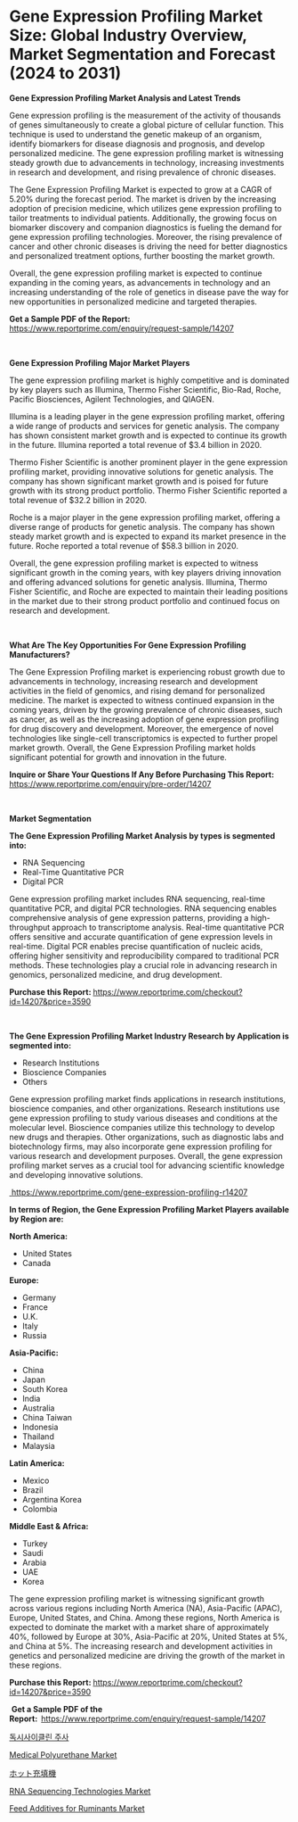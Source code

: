 <p><h1>Gene Expression Profiling Market Size: Global Industry Overview, Market Segmentation and Forecast (2024 to 2031)</h1></p><p><strong>Gene Expression Profiling Market Analysis and Latest Trends</strong></p>
<p><p>Gene expression profiling is the measurement of the activity of thousands of genes simultaneously to create a global picture of cellular function. This technique is used to understand the genetic makeup of an organism, identify biomarkers for disease diagnosis and prognosis, and develop personalized medicine. The gene expression profiling market is witnessing steady growth due to advancements in technology, increasing investments in research and development, and rising prevalence of chronic diseases.</p><p>The Gene Expression Profiling Market is expected to grow at a CAGR of 5.20% during the forecast period. The market is driven by the increasing adoption of precision medicine, which utilizes gene expression profiling to tailor treatments to individual patients. Additionally, the growing focus on biomarker discovery and companion diagnostics is fueling the demand for gene expression profiling technologies. Moreover, the rising prevalence of cancer and other chronic diseases is driving the need for better diagnostics and personalized treatment options, further boosting the market growth.</p><p>Overall, the gene expression profiling market is expected to continue expanding in the coming years, as advancements in technology and an increasing understanding of the role of genetics in disease pave the way for new opportunities in personalized medicine and targeted therapies.</p></p>
<p><strong>Get a Sample PDF of the Report:&nbsp;</strong> <a href="https://www.reportprime.com/enquiry/request-sample/14207">https://www.reportprime.com/enquiry/request-sample/14207</a></p>
<p>&nbsp;</p>
<p><strong>Gene Expression Profiling Major Market Players</strong></p>
<p><p>The gene expression profiling market is highly competitive and is dominated by key players such as Illumina, Thermo Fisher Scientific, Bio-Rad, Roche, Pacific Biosciences, Agilent Technologies, and QIAGEN.</p><p>Illumina is a leading player in the gene expression profiling market, offering a wide range of products and services for genetic analysis. The company has shown consistent market growth and is expected to continue its growth in the future. Illumina reported a total revenue of $3.4 billion in 2020.</p><p>Thermo Fisher Scientific is another prominent player in the gene expression profiling market, providing innovative solutions for genetic analysis. The company has shown significant market growth and is poised for future growth with its strong product portfolio. Thermo Fisher Scientific reported a total revenue of $32.2 billion in 2020.</p><p>Roche is a major player in the gene expression profiling market, offering a diverse range of products for genetic analysis. The company has shown steady market growth and is expected to expand its market presence in the future. Roche reported a total revenue of $58.3 billion in 2020.</p><p>Overall, the gene expression profiling market is expected to witness significant growth in the coming years, with key players driving innovation and offering advanced solutions for genetic analysis. Illumina, Thermo Fisher Scientific, and Roche are expected to maintain their leading positions in the market due to their strong product portfolio and continued focus on research and development.</p></p>
<p>&nbsp;</p>
<p><strong>What Are The Key Opportunities For Gene Expression Profiling Manufacturers?</strong></p>
<p><p>The Gene Expression Profiling market is experiencing robust growth due to advancements in technology, increasing research and development activities in the field of genomics, and rising demand for personalized medicine. The market is expected to witness continued expansion in the coming years, driven by the growing prevalence of chronic diseases, such as cancer, as well as the increasing adoption of gene expression profiling for drug discovery and development. Moreover, the emergence of novel technologies like single-cell transcriptomics is expected to further propel market growth. Overall, the Gene Expression Profiling market holds significant potential for growth and innovation in the future.</p></p>
<p><strong>Inquire or Share Your Questions If Any Before Purchasing This Report:</strong> <a href="https://www.reportprime.com/enquiry/pre-order/14207">https://www.reportprime.com/enquiry/pre-order/14207</a></p>
<p>&nbsp;</p>
<p><strong>Market Segmentation</strong></p>
<p><strong>The Gene Expression Profiling Market Analysis by types is segmented into:</strong></p>
<p><ul><li>RNA Sequencing</li><li>Real-Time Quantitative PCR</li><li>Digital PCR</li></ul></p>
<p><p>Gene expression profiling market includes RNA sequencing, real-time quantitative PCR, and digital PCR technologies. RNA sequencing enables comprehensive analysis of gene expression patterns, providing a high-throughput approach to transcriptome analysis. Real-time quantitative PCR offers sensitive and accurate quantification of gene expression levels in real-time. Digital PCR enables precise quantification of nucleic acids, offering higher sensitivity and reproducibility compared to traditional PCR methods. These technologies play a crucial role in advancing research in genomics, personalized medicine, and drug development.</p></p>
<p><strong>Purchase this Report:&nbsp;</strong><a href="https://www.reportprime.com/checkout?id=14207&price=3590">https://www.reportprime.com/checkout?id=14207&price=3590</a></p>
<p>&nbsp;</p>
<p><strong>The Gene Expression Profiling Market Industry Research by Application is segmented into:</strong></p>
<p><ul><li>Research Institutions</li><li>Bioscience Companies</li><li>Others</li></ul></p>
<p><p>Gene expression profiling market finds applications in research institutions, bioscience companies, and other organizations. Research institutions use gene expression profiling to study various diseases and conditions at the molecular level. Bioscience companies utilize this technology to develop new drugs and therapies. Other organizations, such as diagnostic labs and biotechnology firms, may also incorporate gene expression profiling for various research and development purposes. Overall, the gene expression profiling market serves as a crucial tool for advancing scientific knowledge and developing innovative solutions.</p></p>
<p><a href="https://www.reportprime.com/gene-expression-profiling-r14207">&nbsp;https://www.reportprime.com/gene-expression-profiling-r14207</a></p>
<p><strong>In terms of Region, the Gene Expression Profiling Market Players available by Region are:</strong></p>
<p>
    <p> <strong> North America: </strong>
        <ul>
            <li>United States</li>
            <li>Canada</li>
        </ul>
        </p> 
    <p> <strong> Europe: </strong>
        <ul>
            <li>Germany</li>
            <li>France</li>
            <li>U.K.</li>
            <li>Italy</li>
            <li>Russia</li>
        </ul>
        </p> 
    <p> <strong> Asia-Pacific: </strong>
        <ul>
            <li>China</li>
            <li>Japan</li>
            <li>South Korea</li>
            <li>India</li>
            <li>Australia</li>
            <li>China Taiwan</li>
            <li>Indonesia</li>
            <li>Thailand</li>
            <li>Malaysia</li>
        </ul>
        </p> 
    <p> <strong> Latin America: </strong>
        <ul>
            <li>Mexico</li>
            <li>Brazil</li>
            <li>Argentina Korea</li>
            <li>Colombia</li>
        </ul>
        </p> 
    <p> <strong> Middle East & Africa: </strong>
        <ul>
            <li>Turkey</li>
            <li>Saudi</li>
            <li>Arabia</li>
            <li>UAE</li>
            <li>Korea</li>
        </ul>
    </p>
    </p>
<p><p>The gene expression profiling market is witnessing significant growth across various regions including North America (NA), Asia-Pacific (APAC), Europe, United States, and China. Among these regions, North America is expected to dominate the market with a market share of approximately 40%, followed by Europe at 30%, Asia-Pacific at 20%, United States at 5%, and China at 5%. The increasing research and development activities in genetics and personalized medicine are driving the growth of the market in these regions.</p></p>
<p><strong>Purchase this Report: </strong><a href="https://www.reportprime.com/checkout?id=14207&price=3590">https://www.reportprime.com/checkout?id=14207&price=3590</a></p>
<p>&nbsp;<strong>Get a Sample PDF of the Report:&nbsp;&nbsp;</strong><a href="https://www.reportprime.com/enquiry/request-sample/14207">https://www.reportprime.com/enquiry/request-sample/14207</a></p>
<p><strong></strong></p>
<p><p><a href="https://github.com/PercyHagernes9778/Market-Research-Report-List-1/blob/main/188432423018.md">독시사이클린 주사</a></p><p><a href="https://issuu.com/reportprime-2/docs/medical-polyurethane-market-size-2030.pptx">Medical Polyurethane Market</a></p><p><a href="https://github.com/ddwcuskozol07187/Market-Research-Report-List-1/blob/main/557011825192.md">ホット充填機</a></p><p><a href="https://github.com/josesg55/Market-Research-Report-List-2/blob/main/rna-sequencing-technologies-market.md">RNA Sequencing Technologies Market</a></p><p><a href="https://issuu.com/reportprime-2/docs/feed-additives-for-ruminants-market-size-2030.pptx">Feed Additives for Ruminants Market</a></p></p>